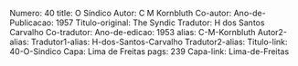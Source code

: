 Numero: 40
title: O Síndico
Autor: C M Kornbluth
Co-autor: 
Ano-de-Publicacao: 1957
Titulo-original: The Syndic
Tradutor: H dos Santos Carvalho
Co-tradutor: 
Ano-de-edicao: 1953
alias: C-M-Kornbluth
Autor2-alias: 
Tradutor1-alias: H-dos-Santos-Carvalho
Tradutor2-alias: 
Titulo-link: 40-O-Sindico
Capa: Lima de Freitas
pags: 239
Capa-link: Lima-de-Freitas